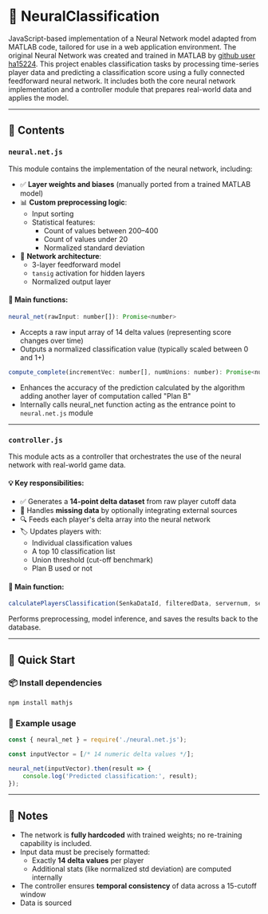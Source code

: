 # 🧠 NeuralClassification

JavaScript-based implementation of a Neural Network model adapted from MATLAB code, tailored for use in a web application environment.
The original Neural Network was created and trained in MATLAB by [github user ha15224](https://github.com/ha15224).
This project enables classification tasks by processing time-series player data and predicting a classification score using a fully connected feedforward neural network. 
It includes both the core neural network implementation and a controller module that prepares real-world data and applies the model.

---

## 📁 Contents

### `neural.net.js`

This module contains the implementation of the neural network, including:

- ✅ **Layer weights and biases** (manually ported from a trained MATLAB model)
- 📊 **Custom preprocessing logic**:
  - Input sorting
  - Statistical features:
    - Count of values between 200–400
    - Count of values under 20
    - Normalized standard deviation
- 🧠 **Network architecture**:
  - 3-layer feedforward model
  - `tansig` activation for hidden layers
  - Normalized output layer

#### 🔧 Main functions:
```js
neural_net(rawInput: number[]): Promise<number>
```
- Accepts a raw input array of 14 delta values (representing score changes over time)
- Outputs a normalized classification value (typically scaled between 0 and 1+)

```js
compute_complete(incrementVec: number[], numUnions: number): Promise<number>
```
- Enhances the accuracy of the prediction calculated by the algorithm adding another layer of computation called "Plan B"
- Internally calls neural_net function acting as the entrance point to `neural.net.js` module

---

### `controller.js`

This module acts as a controller that orchestrates the use of the neural network with real-world game data.

#### 💡 Key responsibilities:
- ✅ Generates a **14-point delta dataset** from raw player cutoff data
- 🔄 Handles **missing data** by optionally integrating external sources
- 🔍 Feeds each player's delta array into the neural network
- 🏷 Updates players with:
  - Individual classification values
  - A top 10 classification list
  - Union threshold (cut-off benchmark)
  - Plan B used or not

#### 🔧 Main function:
```js
calculatePlayersClassification(SenkaDataId, filteredData, servernum, servername): Promise<void>
```

Performs preprocessing, model inference, and saves the results back to the database.

---

## 🚀 Quick Start

### 📦 Install dependencies

```bash
npm install mathjs
```

### 🧪 Example usage

```js
const { neural_net } = require('./neural.net.js');

const inputVector = [/* 14 numeric delta values */];

neural_net(inputVector).then(result => {
    console.log('Predicted classification:', result);
});
```

---

## 📌 Notes

- The network is **fully hardcoded** with trained weights; no re-training capability is included.
- Input data must be precisely formatted:
  - Exactly **14 delta values** per player
  - Additional stats (like normalized std deviation) are computed internally
- The controller ensures **temporal consistency** of data across a 15-cutoff window
- Data is sourced
